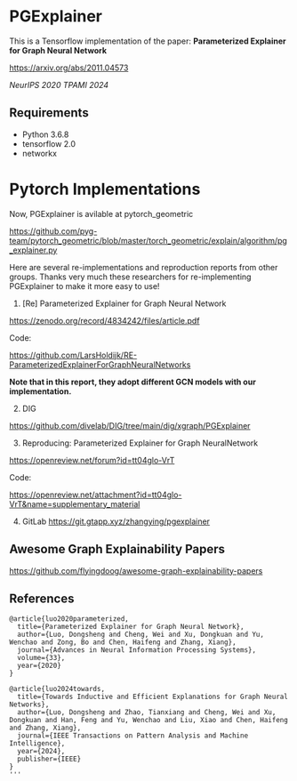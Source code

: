 # PGExplainer
This is a Tensorflow implementation of the paper: <b>Parameterized Explainer for Graph Neural Network</b>

https://arxiv.org/abs/2011.04573

<i>NeurIPS 2020</i>
<i>TPAMI 2024</i>

## Requirements
  * Python 3.6.8
  * tensorflow 2.0
  * networkx

# Pytorch Implementations
Now, PGExplainer is avilable at pytorch_geometric

https://github.com/pyg-team/pytorch_geometric/blob/master/torch_geometric/explain/algorithm/pg_explainer.py

Here are several re-implementations and reproduction reports from other groups.
Thanks very much these researchers for re-implementing PGExplainer to make it more easy to use!

1. [Re] Parameterized Explainer for Graph Neural Network 

https://zenodo.org/record/4834242/files/article.pdf


Code: 

https://github.com/LarsHoldijk/RE-ParameterizedExplainerForGraphNeuralNetworks


<b>Note that in this report, they adopt different GCN models with our implementation.</b>

2.  DIG

https://github.com/divelab/DIG/tree/main/dig/xgraph/PGExplainer


3. Reproducing: Parameterized Explainer for Graph NeuralNetwork

https://openreview.net/forum?id=tt04glo-VrT

Code: 

https://openreview.net/attachment?id=tt04glo-VrT&name=supplementary_material

4.  GitLab
https://git.gtapp.xyz/zhangying/pgexplainer


## Awesome Graph Explainability Papers

https://github.com/flyingdoog/awesome-graph-explainability-papers



## References
```
@article{luo2020parameterized,
  title={Parameterized Explainer for Graph Neural Network},
  author={Luo, Dongsheng and Cheng, Wei and Xu, Dongkuan and Yu, Wenchao and Zong, Bo and Chen, Haifeng and Zhang, Xiang},
  journal={Advances in Neural Information Processing Systems},
  volume={33},
  year={2020}
}
```
```
@article{luo2024towards,
  title={Towards Inductive and Efficient Explanations for Graph Neural Networks},
  author={Luo, Dongsheng and Zhao, Tianxiang and Cheng, Wei and Xu, Dongkuan and Han, Feng and Yu, Wenchao and Liu, Xiao and Chen, Haifeng and Zhang, Xiang},
  journal={IEEE Transactions on Pattern Analysis and Machine Intelligence},
  year={2024},
  publisher={IEEE}
}
'''


